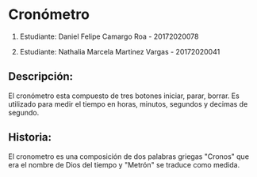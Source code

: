 # Cronómetro

1) Estudiante: Daniel Felipe Camargo Roa - 20172020078

2) Estudiante: Nathalia Marcela Martinez Vargas - 20172020041

## Descripción:
El cronómetro esta compuesto de tres botones iniciar, parar, borrar. Es utilizado para medir el tiempo en horas, minutos, segundos y decimas de segundo. 

## Historia:
El cronometro es una composición de dos palabras griegas "Cronos" que era el nombre de Dios del tiempo y "Metrón" se traduce como medida. 

